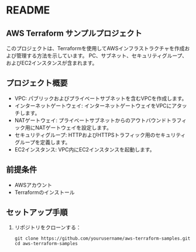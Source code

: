 # README

## AWS Terraform サンプルプロジェクト

このプロジェクトは、Terraformを使用してAWSインフラストラクチャを作成および管理する方法を示しています。
PC、サブネット、セキュリティグループ、およびEC2インスタンスが含まれます。

## プロジェクト概要

- VPC: パブリックおよびプライベートサブネットを含むVPCを作成します。
- インターネットゲートウェイ: インターネットゲートウェイをVPCにアタッチします。
- NATゲートウェイ: プライベートサブネットからのアウトバウンドトラフィック用にNATゲートウェイを設定します。
- セキュリティグループ: HTTPおよびHTTPSトラフィック用のセキュリティグループを定義します。
- EC2インスタンス: VPC内にEC2インスタンスを起動します。

## 前提条件

- AWSアカウント
- Terraformのインストール

## セットアップ手順

1. リポジトリをクローンする：
   
   ```
   git clone https://github.com/yourusername/aws-terraform-samples.git
   cd aws-terraform-samples
   ```
